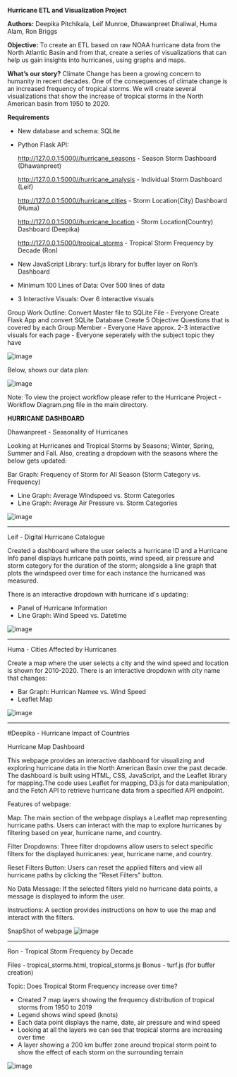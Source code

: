 **Hurricane ETL and Visualization Project**

**Authors:** Deepika Pitchikala, Leif Munroe, Dhawanpreet Dhaliwal, Huma Alam, Ron Briggs

**Objective:** To create an ETL based on raw NOAA hurricane data from the North Atlantic Basin and from that, create a series of visualizations that can help us gain insights into hurricanes, using graphs and maps.

**What’s our story?**
Climate Change has been a growing concern to humanity in recent decades.  One of the consequences of climate change is an increased frequency of tropical storms.  We will create several visualizations that show the increase of tropical storms in the North American basin from 1950 to 2020.

**Requirements**
- New database and schema: SQLite
- Python Flask API:

    http://127.0.0.1:5000//hurricane_seasons - Season Storm Dashboard (Dhawanpreet)
    
    http://127.0.0.1:5000//hurricane_analysis - Individual Storm Dashboard (Leif)
    
    http://127.0.0.1:5000//hurricane_cities - Storm Location(City) Dashboard (Huma)
    
    http://127.0.0.1:5000//hurricane_location - Storm Location(Country) Dashboard (Deepika)
    
    http://127.0.0.1:5000/tropical_storms - Tropical Storm Frequency by Decade (Ron)
 

- New JavaScript Library: turf.js library for buffer layer on Ron’s Dashboard
- Minimum 100 Lines of Data: Over 500 lines of data
- 3 Interactive Visuals: Over 6 interactive visuals

Group Work Outline:
Convert Master file to SQLite File - Everyone
Create Flask App and convert SQLite Database
Create 5 Objective Questions that is covered by each Group Member - Everyone
Have approx. 2-3 interactive visuals for each page - Everyone seperately with the subject topic they have 

![image](https://github.com/rkb81/Hurricane-Project-3/assets/130116747/7055c7b3-affc-4cab-9e40-09f06fc68cb0)



Below, shows our data plan:



![image](https://github.com/rkb81/Hurricane-Project-3/assets/130116747/bca4a8d3-69d9-4842-8396-26d6c7df4fbd)



Note: To view the project workflow please refer to the Hurricane Project - Workflow Diagram.png file in the main directory.

**HURRICANE DASHBOARD**

Dhawanpreet - Seasonality of Hurricanes

Looking at Hurricanes and Tropical Storms by Seasons; Winter, Spring, Summer and Fall. Also, creating a dropdown with the seasons where the below gets updated:

Bar Graph: Frequency of Storm for All Season (Storm Category vs. Frequency)
- Line Graph: Average Windspeed vs. Storm Categories
- Line Graph: Average Air Pressure vs. Storm Categories

![image](https://github.com/rkb81/Hurricane-Project-3/assets/130116747/a17f369f-2c25-4019-a691-6606dd0fe9f8)

-------------------------------------------------------------------------------

Leif - Digital Hurricane Catalogue


Created a dashboard where the user selects a hurricane ID and a Hurricane Info panel displays hurricane path points, wind speed, air pressure and storm category for the duration of the storm; alongside a line graph that plots the windspeed over time for each instance the hurricaned was measured. 

There is an interactive dropdown with hurricane id's updating:
- Panel of Hurricane Information
- Line Graph: Wind Speed vs. Datetime

![image](https://github.com/rkb81/Hurricane-Project-3/assets/130116747/8a820496-089f-4d60-b74d-352be25b5226)

-------------------------------------------------------------------------------

Huma - Cities Affected by Hurricanes

Create a map where the user selects a city and the wind speed and location is shown for 2010-2020. There is an interactive dropdown with city name that changes:

- Bar Graph: Hurrican Namee vs. Wind Speed
- Leaflet Map

![image](https://github.com/rkb81/Hurricane-Project-3/assets/130116747/ecd8c24d-cbec-486f-85e9-3b16c6c22b1f)



-------------------------------------------------------------------------------
#Deepika - Hurricane Impact of Countries

Hurricane Map Dashboard

This webpage provides an interactive dashboard for visualizing and exploring hurricane data in the North American Basin over the past decade. The dashboard is built using HTML, CSS, JavaScript, and the Leaflet library for mapping.The code uses Leaflet for mapping, D3.js for data manipulation, and the Fetch API to retrieve hurricane data from a specified API endpoint.

Features of webpage:

Map: The main section of the webpage displays a Leaflet map representing hurricane paths. Users can interact with the map to explore hurricanes by filtering based on year, hurricane name, and country.

Filter Dropdowns: Three filter dropdowns allow users to select specific filters for the displayed hurricanes: year, hurricane name, and country.

Reset Filters Button: Users can reset the applied filters and view all hurricane paths by clicking the "Reset Filters" button.

No Data Message: If the selected filters yield no hurricane data points, a message is displayed to inform the user.

Instructions: A section provides instructions on how to use the map and interact with the filters.

SnapShot of webpage
![image](https://github.com/rkb81/Hurricane-Project-3/assets/130116747/1922cd25-2776-4838-ac30-7b2a88765a77)

-------------------------------------------------------------------------------

Ron - Tropical Storm Frequency by Decade

Files - tropical_storms.html, tropical_storms.js
Bonus - turf.js (for buffer creation)

Topic: Does Tropical Storm Frequency increase over time?
- Created 7 map layers showing the frequency distribution of tropical storms from 1950 to 2019
- Legend shows wind speed (knots)
- Each data point displays the name, date, air pressure and wind speed
- Looking at all the layers we can see that tropical storms are increasing over time
- A layer showing a 200 km buffer zone around tropical storm point to show the effect of each storm on the surrounding terrain

![image](https://github.com/rkb81/Hurricane-Project-3/assets/130116747/9aea8d6d-d1f6-4411-a31e-a837d9a2c6a5)


